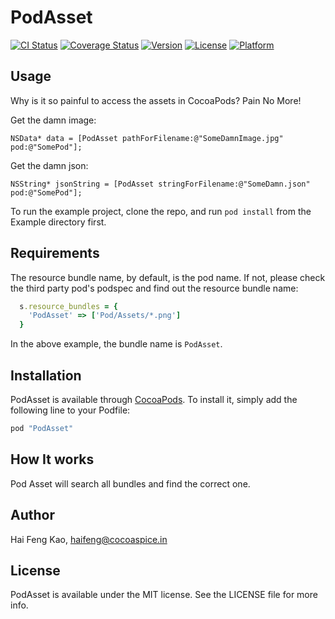 # PodAsset

[![CI Status](http://img.shields.io/travis/haifengkao/PodAsset.svg?style=flat)](https://travis-ci.org/haifengkao/PodAsset)
[![Coverage Status](https://coveralls.io/repos/haifengkao/PodAsset/badge.svg?branch=master&service=github)](https://coveralls.io/github/haifengkao/PodAsset?branch=master)
[![Version](https://img.shields.io/cocoapods/v/PodAsset.svg?style=flat)](http://cocoapods.org/pods/PodAsset)
[![License](https://img.shields.io/cocoapods/l/PodAsset.svg?style=flat)](http://cocoapods.org/pods/PodAsset)
[![Platform](https://img.shields.io/cocoapods/p/PodAsset.svg?style=flat)](http://cocoapods.org/pods/PodAsset)

## Usage

Why is it so painful to access the assets in CocoaPods? 
Pain No More!

Get the damn image:
```objc
NSData* data = [PodAsset pathForFilename:@"SomeDamnImage.jpg" pod:@"SomePod"];
```

Get the damn json:
```objc
NSString* jsonString = [PodAsset stringForFilename:@"SomeDamn.json" pod:@"SomePod"];
```

To run the example project, clone the repo, and run `pod install` from the Example directory first.

## Requirements
The resource bundle name, by default, is the pod name. 
If not, please check the third party pod's podspec and find out the resource bundle name:
```ruby
  s.resource_bundles = {
    'PodAsset' => ['Pod/Assets/*.png']
  }
```
In the above example, the bundle name is `PodAsset`.

## Installation

PodAsset is available through [CocoaPods](http://cocoapods.org). To install
it, simply add the following line to your Podfile:

```ruby
pod "PodAsset"
```

## How It works

Pod Asset will search all bundles and find the correct one.

## Author

Hai Feng Kao, haifeng@cocoaspice.in

## License

PodAsset is available under the MIT license. See the LICENSE file for more info.

